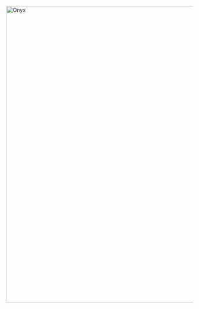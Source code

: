 <img width="1920" height="800" alt="Onyx" src="https://github.com/user-attachments/assets/c820fd26-e4d0-4ce0-bb26-f897197c07cc" />
